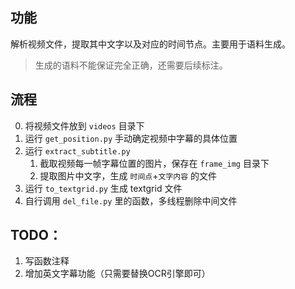 ## 功能
解析视频文件，提取其中文字以及对应的时间节点。主要用于语料生成。
> 生成的语料不能保证完全正确，还需要后续标注。
## 流程
0. 将视频文件放到 `videos` 目录下
1. 运行 `get_position.py` 手动确定视频中字幕的具体位置
2. 运行 `extract_subtitle.py`
    1. 截取视频每一帧字幕位置的图片，保存在 `frame_img` 目录下
    2. 提取图片中文字，生成 `时间点`+`文字内容` 的文件
3. 运行 `to_textgrid.py` 生成 textgrid 文件
4. 自行调用 `del_file.py` 里的函数，多线程删除中间文件

## TODO：
1. 写函数注释
2. 增加英文字幕功能（只需要替换OCR引擎即可）